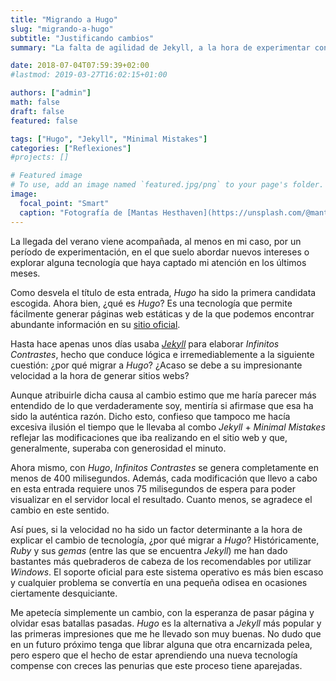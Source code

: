 ```yaml
---
title: "Migrando a Hugo"
slug: "migrando-a-hugo"
subtitle: "Justificando cambios"
summary: "La falta de agilidad de Jekyll, a la hora de experimentar con la página web, me ha obligado a explorar alternativas."

date: 2018-07-04T07:59:39+02:00
#lastmod: 2019-03-27T16:02:15+01:00

authors: ["admin"]
math: false
draft: false
featured: false

tags: ["Hugo", "Jekyll", "Minimal Mistakes"]
categories: ["Reflexiones"]
#projects: []

# Featured image
# To use, add an image named `featured.jpg/png` to your page's folder. 
image:
  focal_point: "Smart"
  caption: "Fotografía de [Mantas Hesthaven](https://unsplash.com/@mantashesthaven), disponible en [Unsplash](https://unsplash.com/photos/_g1WdcKcV3w)."
---
```


La llegada del verano viene acompañada, al menos en mi caso, por un período de experimentación, en el que suelo abordar nuevos intereses o explorar alguna tecnología que haya captado mi atención en los últimos meses. 

Como desvela el título de esta entrada, *Hugo* ha sido la primera candidata escogida. Ahora bien, ¿qué es *Hugo*? Es una tecnología que permite fácilmente generar páginas web estáticas y de la que podemos encontrar abundante información en su [sitio oficial](https://gohugo.io/).

Hasta hace apenas unos días usaba [*Jekyll*](https://jekyllrb.com/) para elaborar *Infinitos Contrastes*, hecho que conduce lógica e irremediablemente a la siguiente cuestión: ¿por qué migrar a *Hugo*? ¿Acaso se debe a su impresionante velocidad a la hora de generar sitios webs?

Aunque atribuirle dicha causa al cambio estimo que me haría parecer más entendido de lo que verdaderamente soy, mentiría si afirmase que esa ha sido la auténtica razón. Dicho esto, confieso que tampoco me hacía excesiva ilusión el tiempo que le llevaba al combo *Jekyll* + *Minimal Mistakes* reflejar las modificaciones que iba realizando en el sitio web y que, generalmente, superaba con generosidad el minuto. 

Ahora mismo, con *Hugo*, *Infinitos Contrastes* se genera completamente en menos de 400 milisegundos. Además, cada modificación que llevo a cabo en esta entrada requiere unos 75 milisegundos de espera para poder visualizar en el servidor local el resultado. Cuanto menos, se agradece el cambio en este sentido.

Así pues, si la velocidad no ha sido un factor determinante a la hora de explicar el cambio de tecnología, ¿por qué migrar a *Hugo*? Históricamente, *Ruby* y sus *gemas* (entre las que se encuentra *Jekyll*) me han dado bastantes más quebraderos de cabeza de los recomendables por utilizar *Windows*. El soporte oficial para este sistema operativo es más bien escaso y cualquier problema se convertía en una pequeña odisea en ocasiones ciertamente desquiciante.

Me apetecía simplemente un cambio, con la esperanza de pasar página y olvidar esas batallas pasadas. *Hugo* es la alternativa a *Jekyll* más popular y las primeras impresiones que me he llevado son muy buenas. No dudo que en un futuro próximo tenga que librar alguna que otra encarnizada pelea, pero espero que el hecho de estar aprendiendo una nueva tecnología compense con creces las penurias que este proceso tiene aparejadas.
